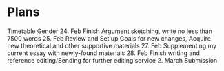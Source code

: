 # Plans
Timetable Gender
24. Feb Finish Argument sketching, write no less than 7500 words
25. Feb Review and Set up Goals for new changes, Acquire new theoretical and other supportive materials
27. Feb Supplementing my current essay with newly-found materials
28. Feb Finish writing and reference editing/Sending for further editing service
2. March Submission
